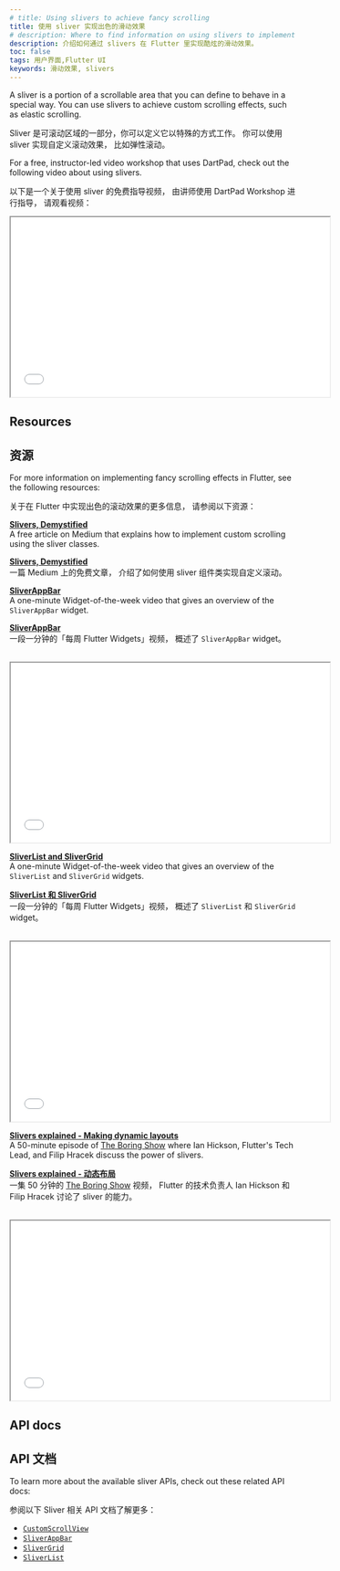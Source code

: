 ```yaml
---
# title: Using slivers to achieve fancy scrolling
title: 使用 sliver 实现出色的滑动效果
# description: Where to find information on using slivers to implement fancy scrolling effects, like elastic scrolling, in Flutter.
description: 介绍如何通过 slivers 在 Flutter 里实现酷炫的滑动效果。
toc: false
tags: 用户界面,Flutter UI
keywords: 滑动效果, slivers
---
```


A sliver is a portion of a scrollable area that you
can define to behave in a special way.
You can use slivers to achieve custom scrolling effects,
such as elastic scrolling.

Sliver 是可滚动区域的一部分，你可以定义它以特殊的方式工作。
你可以使用 sliver 实现自定义滚动效果，
比如弹性滚动。

For a free, instructor-led video workshop that uses DartPad,
check out the following video about using slivers.

以下是一个关于使用 sliver 的免费指导视频，
由讲师使用 DartPad Workshop 进行指导，
请观看视频：

<iframe width="560" height="315" src="{{site.bili.embed}}?aid=291195426&bvid=BV11f4y187gV&cid=354814353&page=1&autoplay=false" title="Learn how to build beautiful scrolling examples in Flutter" {{site.bili.set}}></iframe>

## Resources

## 资源

For more information on implementing fancy scrolling effects
in Flutter, see the following resources:

关于在 Flutter 中实现出色的滚动效果的更多信息，
请参阅以下资源：

**[Slivers, Demystified][]**
<br/> A free article on Medium that
  explains how to implement custom scrolling
  using the sliver classes.

**[Slivers, Demystified][]**
<br/> 一篇 Medium 上的免费文章，
  介绍了如何使用 sliver 组件类实现自定义滚动。

**[SliverAppBar][sliver-app-bar-video]**
<br/> A one-minute Widget-of-the-week
  video that gives an overview of the
  `SliverAppBar` widget.
  
**[SliverAppBar][sliver-app-bar-video]**
<br/> 一段一分钟的「每周 Flutter Widgets」视频，
  概述了 `SliverAppBar` widget。

<br>
<iframe width="560" height="315" src="{{site.bili.embed}}?aid=586378022&bvid=BV19z4y1S7K7&cid=288732722&page=1&autoplay=false" title="Learn about the SliverAppBar Widget" {{site.bili.set}}></iframe>

**[SliverList and SliverGrid][]**
<br/> A one-minute Widget-of-the-week
  video that gives an overview of the `SliverList`
  and `SliverGrid` widgets.

**[SliverList 和 SliverGrid][SliverList and SliverGrid]**
<br/> 一段一分钟的「每周 Flutter Widgets」视频，
  概述了 `SliverList` 和 `SliverGrid` widget。

<br>
<iframe width="560" height="315" src="{{site.bili.embed}}?aid=38437526&bvid=BV1Pt411v78y&cid=67565151&page=12&autoplay=false" title="Learn about the SliverList and SliverBar Widget" {{site.bili.set}}></iframe>

**[Slivers explained - Making dynamic layouts][]**
<br/> A 50-minute episode of [The Boring Show][]
  where Ian Hickson, Flutter's Tech Lead, and Filip Hracek
  discuss the power of slivers.

**[Slivers explained - 动态布局][Slivers explained - Making dynamic layouts]**
<br/> 一集 50 分钟的 [The Boring Show][] 视频，
  Flutter 的技术负责人 Ian Hickson 和 Filip Hracek 讨论了 sliver 的能力。

<br>
<iframe width="560" height="315" src="{{site.bili.embed}}?aid=77325252&bvid=BV1EJ41197NB&cid=132272803&page=1&autoplay=false" title="Watch the Boring Show to learn about slivers" {{site.bili.set}}></iframe>

## API docs

## API 文档

To learn more about the available sliver APIs,
check out these related API docs:

参阅以下 Sliver 相关 API 文档了解更多：

* [`CustomScrollView`][]
* [`SliverAppBar`][]
* [`SliverGrid`][]
* [`SliverList`][]

[`CustomScrollView`]: {{site.api}}flutter/widgets/CustomScrollView-class.html
[sliver-app-bar-video]: {{site.yt.watch}}?v=R9C5KMJKluE
[`SliverAppBar`]: {{site.api}}flutter/material/SliverAppBar-class.html
[`SliverGrid`]: {{site.api}}flutter/widgets/SliverGrid-class.html
[SliverList and SliverGrid]: {{site.yt.watch}}?v=ORiTTaVY6mM
[`SliverList`]: {{site.api}}flutter/widgets/SliverList-class.html
[Slivers, DeMystified]: {{site.flutter-medium}}slivers-demystified-6ff68ab0296f
[Slivers explained - Making dynamic layouts]: {{site.bili.video}}/BV1EJ41197NB/
[The Boring Show]: {{site.yt.playlist}}PLOU2XLYxmsIK0r_D-zWcmJ1plIcDNnRkK
